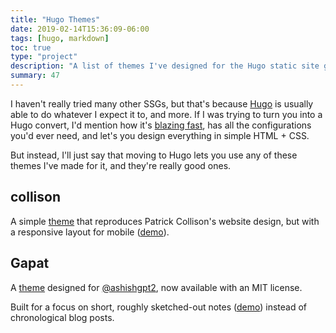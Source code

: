 ```yaml
---
title: "Hugo Themes"
date: 2019-02-14T15:36:09-06:00
tags: [hugo, markdown]
toc: true
type: "project"
description: "A list of themes I've designed for the Hugo static site generator."
summary: 47
---
```


I haven't really tried many other SSGs, but that's because [Hugo](https:/gohugo.io) is usually able to do whatever I expect it to, and more. If I was trying to turn you into a Hugo convert, I'd mention how it's [blazing fast](https://www.zachleat.com/web/build-benchmark/), has all the configurations you'd ever need, and let's you design everything in simple HTML + CSS. 

But instead, I'll just say that moving to Hugo lets you use any of these themes I've made for it, and they're really good ones. 

## collison

A simple [theme](https://github.com/stealsocks/collison) that reproduces Patrick Collison's website design, but with a responsive layout for mobile ([demo](https://collison.netlify.app/)).

## Gapat

A [theme](https://github.com/stealsocks/gapat) designed for [@ashishgpt2](https://twitter.com/ashishgpt2/), now available with an MIT license. 

Built for a focus on short, roughly sketched-out notes ([demo](https://gapat.netlify.app/notes/)) instead of chronological blog posts.
